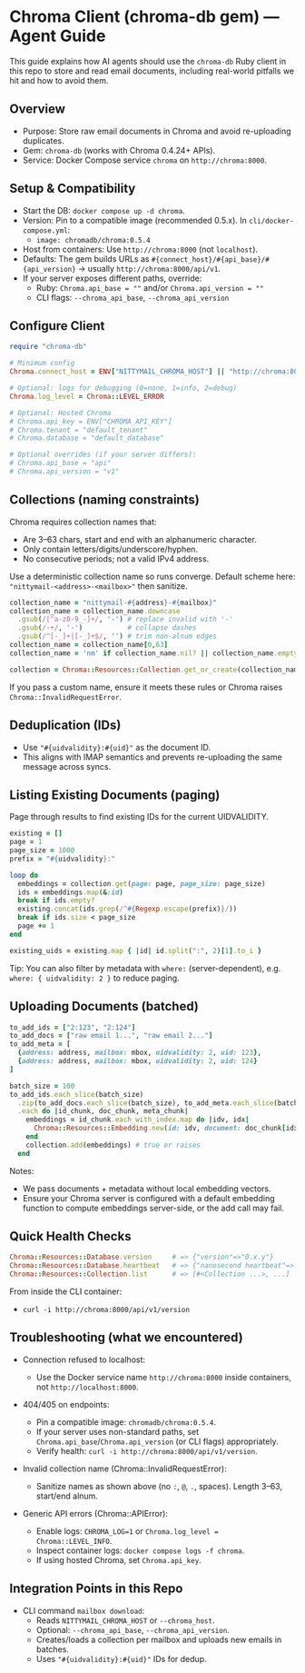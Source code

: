 # Chroma Client (chroma-db gem) — Agent Guide

This guide explains how AI agents should use the `chroma-db` Ruby client in this repo to store and read email documents, including real-world pitfalls we hit and how to avoid them.

## Overview

- Purpose: Store raw email documents in Chroma and avoid re-uploading duplicates.
- Gem: `chroma-db` (works with Chroma 0.4.24+ APIs).
- Service: Docker Compose service `chroma` on `http://chroma:8000`.

## Setup & Compatibility

- Start the DB: `docker compose up -d chroma`.
- Version: Pin to a compatible image (recommended 0.5.x). In `cli/docker-compose.yml`:
  - `image: chromadb/chroma:0.5.4`
- Host from containers: Use `http://chroma:8000` (not `localhost`).
- Defaults: The gem builds URLs as `#{connect_host}/#{api_base}/#{api_version}` → usually `http://chroma:8000/api/v1`.
- If your server exposes different paths, override:
  - Ruby: `Chroma.api_base = ""` and/or `Chroma.api_version = ""`
  - CLI flags: `--chroma_api_base`, `--chroma_api_version`

## Configure Client

```ruby
require "chroma-db"

# Minimum config
Chroma.connect_host = ENV["NITTYMAIL_CHROMA_HOST"] || "http://chroma:8000"

# Optional: logs for debugging (0=none, 1=info, 2=debug)
Chroma.log_level = Chroma::LEVEL_ERROR

# Optional: Hosted Chroma
# Chroma.api_key = ENV["CHROMA_API_KEY"]
# Chroma.tenant = "default_tenant"
# Chroma.database = "default_database"

# Optional overrides (if your server differs):
# Chroma.api_base = "api"
# Chroma.api_version = "v1"
```

## Collections (naming constraints)

Chroma requires collection names that:
- Are 3–63 chars, start and end with an alphanumeric character.
- Only contain letters/digits/underscore/hyphen.
- No consecutive periods; not a valid IPv4 address.

Use a deterministic collection name so runs converge. Default scheme here: `"nittymail-<address>-<mailbox>"` then sanitize.

```ruby
collection_name = "nittymail-#{address}-#{mailbox}"
collection_name = collection_name.downcase
  .gsub(/[^a-z0-9_-]+/, '-') # replace invalid with '-'
  .gsub(/-+/, '-')           # collapse dashes
  .gsub(/^[-_]+|[-_]+$/, '') # trim non-alnum edges
collection_name = collection_name[0,63]
collection_name = 'nm' if collection_name.nil? || collection_name.empty?

collection = Chroma::Resources::Collection.get_or_create(collection_name)
```

If you pass a custom name, ensure it meets these rules or Chroma raises `Chroma::InvalidRequestError`.

## Deduplication (IDs)

- Use `"#{uidvalidity}:#{uid}"` as the document ID.
- This aligns with IMAP semantics and prevents re-uploading the same message across syncs.

## Listing Existing Documents (paging)

Page through results to find existing IDs for the current UIDVALIDITY.

```ruby
existing = []
page = 1
page_size = 1000
prefix = "#{uidvalidity}:"

loop do
  embeddings = collection.get(page: page, page_size: page_size)
  ids = embeddings.map(&:id)
  break if ids.empty?
  existing.concat(ids.grep(/^#{Regexp.escape(prefix)}/))
  break if ids.size < page_size
  page += 1
end

existing_uids = existing.map { |id| id.split(":", 2)[1].to_i }
```

Tip: You can also filter by metadata with `where:` (server-dependent), e.g. `where: { uidvalidity: 2 }` to reduce paging.

## Uploading Documents (batched)

```ruby
to_add_ids = ["2:123", "2:124"]
to_add_docs = ["raw email 1...", "raw email 2..."]
to_add_meta = [
  {address: address, mailbox: mbox, uidvalidity: 2, uid: 123},
  {address: address, mailbox: mbox, uidvalidity: 2, uid: 124}
]

batch_size = 100
to_add_ids.each_slice(batch_size)
  .zip(to_add_docs.each_slice(batch_size), to_add_meta.each_slice(batch_size))
  .each do |id_chunk, doc_chunk, meta_chunk|
    embeddings = id_chunk.each_with_index.map do |idv, idx|
      Chroma::Resources::Embedding.new(id: idv, document: doc_chunk[idx], metadata: meta_chunk[idx])
    end
    collection.add(embeddings) # true or raises
  end
```

Notes:
- We pass documents + metadata without local embedding vectors.
- Ensure your Chroma server is configured with a default embedding function to compute embeddings server-side, or the add call may fail.

## Quick Health Checks

```ruby
Chroma::Resources::Database.version     # => {"version"=>"0.x.y"}
Chroma::Resources::Database.heartbeat   # => {"nanosecond heartbeat"=>...}
Chroma::Resources::Collection.list      # => [#<Collection ...>, ...]
```

From inside the CLI container:
- `curl -i http://chroma:8000/api/v1/version`

## Troubleshooting (what we encountered)

- Connection refused to localhost:
  - Use the Docker service name `http://chroma:8000` inside containers, not `http://localhost:8000`.

- 404/405 on endpoints:
  - Pin a compatible image: `chromadb/chroma:0.5.4`.
  - If your server uses non-standard paths, set `Chroma.api_base`/`Chroma.api_version` (or CLI flags) appropriately.
  - Verify health: `curl -i http://chroma:8000/api/v1/version`.

- Invalid collection name (Chroma::InvalidRequestError):
  - Sanitize names as shown above (no `:`, `@`, `.`, spaces). Length 3–63, start/end alnum.

- Generic API errors (Chroma::APIError):
  - Enable logs: `CHROMA_LOG=1` or `Chroma.log_level = Chroma::LEVEL_INFO`.
  - Inspect container logs: `docker compose logs -f chroma`.
  - If using hosted Chroma, set `Chroma.api_key`.

## Integration Points in this Repo

- CLI command `mailbox download`:
  - Reads `NITTYMAIL_CHROMA_HOST` or `--chroma_host`.
  - Optional: `--chroma_api_base`, `--chroma_api_version`.
  - Creates/loads a collection per mailbox and uploads new emails in batches.
  - Uses `"#{uidvalidity}:#{uid}"` IDs for dedup.
